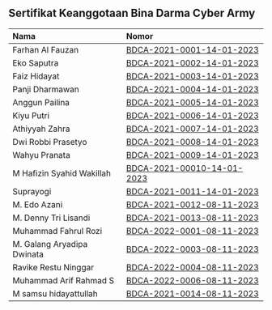 ## Sertifikat Keanggotaan Bina Darma Cyber Army

| Nama | Nomor     |             
| :-------- | :------- | 
| Farhan Al Fauzan | [BDCA-2021-0001-14-01-2023](https://cloud.sriwijayacyber.com/drive/s/Ex3DjcJGgjuDYxRTGkzNgiAVyES9Ff) |
| Eko Saputra | [BDCA-2021-0002-14-01-2023](https://cloud.sriwijayacyber.com/drive/s/G6wlJFElkbt87NjuAk9kndaMPmuUMD) |
| Faiz Hidayat | [BDCA-2021-0003-14-01-2023](https://cloud.sriwijayacyber.com/drive/s/HZVOFKWW17fJLhi4kRriZoZRtrMQxV) 
| Panji Dharmawan | [BDCA-2021-0004-14-01-2023](https://drive.google.com/file/d/1k0EAjakpBhl2QrqeT6tnRbVtqcURmZ4R/view?usp=share_link)
| Anggun Pailina | [BDCA-2021-0005-14-01-2023](https://drive.google.com/file/d/18h6vn5W9gTLxK4Ro1i7bH66GW5c9x9Dv/view?usp=sharing)
| Kiyu Putri | [BDCA-2021-0006-14-01-2023](https://drive.google.com/file/d/1j4oV-YwYOza2FdcAgbEu8JzKTwLZLmXI/view?usp=sharing)
| Athiyyah Zahra | [BDCA-2021-0007-14-01-2023](https://drive.google.com/file/d/1UawAf3EJfjDBqbetG7mqlJxnC_3AzvSZ/view?usp=sharing)
| Dwi Robbi Prasetyo | [BDCA-2021-0008-14-01-2023](https://drive.google.com/file/d/1CrB53MxP_u3q7dUNtLHx_t7cWHSrtdbE/view?usp=sharing)
| Wahyu Pranata | [BDCA-2021-0009-14-01-2023](https://drive.google.com/file/d/1k0oeEyALhiiaq0F9k3DWYRYTm6VJQP-c/view?usp=sharing)
| M Hafizin Syahid Wakillah | [BDCA-2021-00010-14-01-2023](https://drive.google.com/file/d/1hdPmEdra6JU6Smc1oU6H6aJxa9xFJIjG/view?usp=drive_link)
| Suprayogi | [BDCA-2021-0011-14-01-2023](https://drive.google.com/file/d/1GFsK52LdBLK4vX3NUSdEoZF_32BSd1Xz/view?usp=drive_link)
| M. Edo Azani | [BDCA-2021-0012-08-11-2023](https://drive.google.com/file/d/1Tn12IOaLa2D0WUTKEeXClD0c6R3ASd_Q/view?usp=sharing)
| M. Denny Tri Lisandi | [BDCA-2021-0013-08-11-2023](https://drive.google.com/file/d/1dNST1dQvxo6yrIqF56zKhFlNysDA2Qi4/view?usp=sharing)
| Muhammad Fahrul Rozi | [BDCA-2022-0001-08-11-2023](https://drive.google.com/file/d/1uFwtoDEFxv97UDslotir7IoRw70b-k6f/view?usp=sharing)
| M. Galang Aryadipa Dwinata | [BDCA-2022-0003-08-11-2023](https://drive.google.com/file/d/1Mx9rjjGf_G2BGX11kv7n09ly8tHPlH7z/view?usp=sharing)
| Ravike Restu Ninggar | [BDCA-2022-0004-08-11-2023](https://drive.google.com/file/d/1pj24hFWD5lqY0rH1p_x6TSLi_OQ-ZMd-/view?usp=sharing)
| Muhammad Arif Rahmad S | [BDCA-2022-0006-08-11-2023](https://drive.google.com/file/d/1DnEFH45X8wM7Wwsvsjj6zPsVEKcCF3RZ/view?usp=sharing)
| M samsu hidayattullah | [BDCA-2021-0014-08-11-2023](https://drive.google.com/file/d/1_ITUpykEBP5z61WeLiw-hPhd-R0SV44J/view?usp=sharing)




